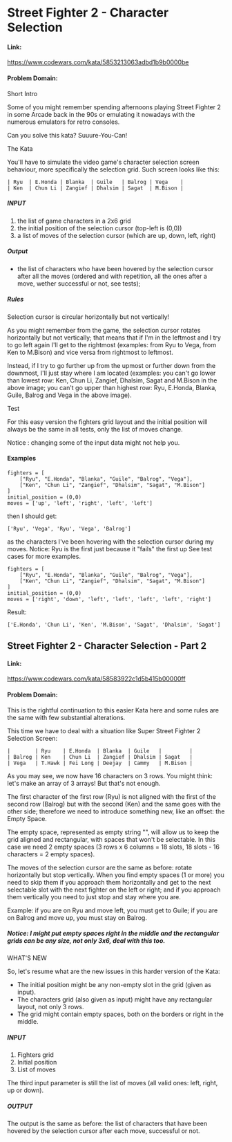 # Street Fighter 2 - Character Selection

#### Link:
https://www.codewars.com/kata/5853213063adbd1b9b0000be

#### Problem Domain:
Short Intro

Some of you might remember spending afternoons playing Street Fighter 2 in some Arcade back in the 90s or emulating it nowadays with the numerous emulators for retro consoles.

Can you solve this kata? Suuure-You-Can!

The Kata

You'll have to simulate the video game's character selection screen behaviour, more specifically the selection grid. Such screen looks like this:


    | Ryu  | E.Honda | Blanka  | Guile   | Balrog | Vega    |
    | Ken  | Chun Li | Zangief | Dhalsim | Sagat  | M.Bison |
##### INPUT
1. the list of game characters in a 2x6 grid
2. the initial position of the selection cursor (top-left is (0,0))
3. a list of moves of the selection cursor (which are up, down, left, right)

##### Output
- the list of characters who have been hovered by the selection cursor after all the moves (ordered and with repetition, all the ones after a move, wether successful or not, see tests);

##### Rules

Selection cursor is circular horizontally but not vertically!

As you might remember from the game, the selection cursor rotates horizontally but not vertically; that means that if I'm in the leftmost and I try to go left again I'll get to the rightmost (examples: from Ryu to Vega, from Ken to M.Bison) and vice versa from rightmost to leftmost.

Instead, if I try to go further up from the upmost or further down from the downmost, I'll just stay where I am located (examples: you can't go lower than lowest row: Ken, Chun Li, Zangief, Dhalsim, Sagat and M.Bison in the above image; you can't go upper than highest row: Ryu, E.Honda, Blanka, Guile, Balrog and Vega in the above image).

Test

For this easy version the fighters grid layout and the initial position will always be the same in all tests, only the list of moves change.

Notice : changing some of the input data might not help you.

#### Examples


    fighters = [
        ["Ryu", "E.Honda", "Blanka", "Guile", "Balrog", "Vega"],
        ["Ken", "Chun Li", "Zangief", "Dhalsim", "Sagat", "M.Bison"]
    ]
    initial_position = (0,0)
    moves = ['up', 'left', 'right', 'left', 'left']

then I should get:

    ['Ryu', 'Vega', 'Ryu', 'Vega', 'Balrog']
as the characters I've been hovering with the selection cursor during my moves. Notice: Ryu is the first just because it "fails" the first up See test cases for more examples.

    
    fighters = [
        ["Ryu", "E.Honda", "Blanka", "Guile", "Balrog", "Vega"],
        ["Ken", "Chun Li", "Zangief", "Dhalsim", "Sagat", "M.Bison"]
    ]
    initial_position = (0,0)
    moves = ['right', 'down', 'left', 'left', 'left', 'left', 'right']
Result:

    ['E.Honda', 'Chun Li', 'Ken', 'M.Bison', 'Sagat', 'Dhalsim', 'Sagat']

## Street Fighter 2 - Character Selection - Part 2

#### Link:
https://www.codewars.com/kata/58583922c1d5b415b00000ff

#### Problem Domain:
This is the rightful continuation to this easier Kata here and some rules are the same with few substantial alterations.

This time we have to deal with a situation like Super Street Fighter 2 Selection Screen:

    |        | Ryu    | E.Honda  | Blanka  | Guile   |         |
    | Balrog | Ken    | Chun Li  | Zangief | Dhalsim | Sagat   |
    | Vega   | T.Hawk | Fei Long | Deejay  | Cammy   | M.Bison |

As you may see, we now have 16 characters on 3 rows. You might think: let's make an array of 3 arrays! But that's not enough.

The first character of the first row (Ryu) is not aligned with the first of the second row (Balrog) but with the second (Ken) and the same goes with the other side; therefore we need to introduce something new, like an offset: the Empty Space.

The empty space, represented as empty string "", will allow us to keep the grid aligned and rectangular, with spaces that won't be selectable. In this case we need 2 empty spaces (3 rows x 6 columns = 18 slots, 18 slots - 16 characters = 2 empty spaces).

The moves of the selection cursor are the same as before: rotate horizontally but stop vertically. When you find empty spaces (1 or more) you need to skip them if you approach them horizontally and get to the next selectable slot with the next fighter on the left or right; and if you approach them vertically you need to just stop and stay where you are.

Example: if you are on Ryu and move left, you must get to Guile; if you are on Balrog and move up, you must stay on Balrog.

##### Notice: I might put empty spaces right in the middle and the rectangular grids can be any size, not only 3x6, deal with this too.

WHAT'S NEW

So, let's resume what are the new issues in this harder version of the Kata:

- The initial position might be any non-empty slot in the grid (given as input).
- The characters grid (also given as input) might have any rectangular layout, not only 3 rows.
- The grid might contain empty spaces, both on the borders or right in the middle.

##### INPUT

1. Fighters grid
2. Initial position
3. List of moves

The third input parameter is still the list of moves (all valid ones: left, right, up or down).

##### OUTPUT

The output is the same as before: the list of characters that have been hovered by the selection cursor after each move, successful or not.